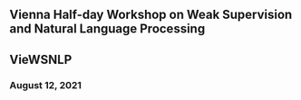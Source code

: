 ## Vienna Half-day Workshop on Weak Supervision and Natural Language Processing
## VieWSNLP
### August 12, 2021

